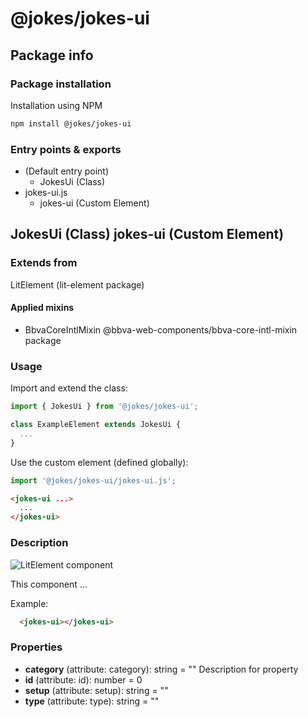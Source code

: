 # @jokes/jokes-ui

## Package info

### Package installation

Installation using NPM

```bash
npm install @jokes/jokes-ui
```

### Entry points & exports

- (Default entry point)
  - JokesUi (Class)
- jokes-ui.js
  - jokes-ui (Custom Element)


## JokesUi (Class) jokes-ui (Custom Element) 

### Extends from

LitElement (lit-element package)

#### Applied mixins

- BbvaCoreIntlMixin
    @bbva-web-components/bbva-core-intl-mixin package

### Usage

Import and extend the class:

```js
import { JokesUi } from '@jokes/jokes-ui';

class ExampleElement extends JokesUi {
  ...
}
```

Use the custom element (defined globally):

```js
import '@jokes/jokes-ui/jokes-ui.js';
```

```html
<jokes-ui ...>
  ...
</jokes-ui>
```

### Description

![LitElement component](https://img.shields.io/badge/litElement-component-blue.svg)

This component ...

Example:

```html
  <jokes-ui></jokes-ui>
```

### Properties

- **category** (attribute: category): string = ""
    Description for property
- **id** (attribute: id): number = 0
- **setup** (attribute: setup): string = ""
- **type** (attribute: type): string = ""
